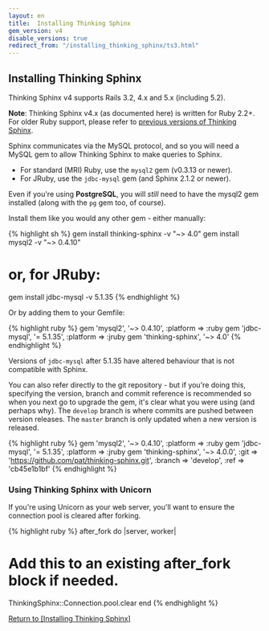 ```yaml
---
layout: en
title:  Installing Thinking Sphinx
gem_version: v4
disable_versions: true
redirect_from: "/installing_thinking_sphinx/ts3.html"
---
```


## Installing Thinking Sphinx

Thinking Sphinx v4 supports Rails 3.2, 4.x and 5.x (including 5.2).

<div class="note">
  <p><strong>Note</strong>: Thinking Sphinx v4.x (as documented here) is written for Ruby 2.2+. For older Ruby support, please refer to <a href="../../v3/installing_thinking_sphinx.html">previous versions of Thinking Sphinx</a>.</p>
</div>

Sphinx communicates via the MySQL protocol, and so you will need a MySQL gem to allow Thinking Sphinx to make queries to Sphinx.

* For standard (MRI) Ruby, use the `mysql2` gem (v0.3.13 or newer).
* For JRuby, use the `jdbc-mysql` gem (and Sphinx 2.1.2 or newer).

Even if you're using **PostgreSQL**, you will _still_ need to have the mysql2 gem installed (along with the `pg` gem too, of course).

Install them like you would any other gem - either manually:

{% highlight sh %}
gem install thinking-sphinx -v "~> 4.0"
gem install mysql2 -v "~> 0.4.10"
# or, for JRuby:
gem install jdbc-mysql -v 5.1.35
{% endhighlight %}

Or by adding them to your Gemfile:

{% highlight ruby %}
gem 'mysql2',          '~> 0.4.10', :platform => :ruby
gem 'jdbc-mysql',      '= 5.1.35',  :platform => :jruby
gem 'thinking-sphinx', '~> 4.0'
{% endhighlight %}

Versions of `jdbc-mysql` after 5.1.35 have altered behaviour that is not compatible with Sphinx.

You can also refer directly to the git repository - but if you're doing this, specifying the version, branch and commit reference is recommended so when you next go to upgrade the gem, it's clear what you were using (and perhaps why). The `develop` branch is where commits are pushed between version releases. The `master` branch is only updated when a new version is released.

{% highlight ruby %}
gem 'mysql2',          '~> 0.4.10', :platform => :ruby
gem 'jdbc-mysql',      '= 5.1.35',  :platform => :jruby
gem 'thinking-sphinx', '~> 4.0.0',
  :git    => 'https://github.com/pat/thinking-sphinx.git',
  :branch => 'develop',
  :ref    => 'cb45e1b1bf'
{% endhighlight %}

### Using Thinking Sphinx with Unicorn

If you're using Unicorn as your web server, you'll want to ensure the connection pool is cleared after forking.

{% highlight ruby %}
after_fork do |server, worker|
  # Add this to an existing after_fork block if needed.
  ThinkingSphinx::Connection.pool.clear
end
{% endhighlight %}

[Return to [Installing Thinking Sphinx]](../installing_thinking_sphinx.html)
